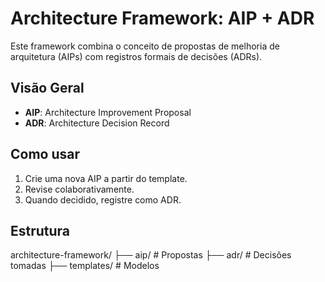 # Architecture Framework: AIP + ADR

Este framework combina o conceito de propostas de melhoria de arquitetura (AIPs) com registros formais de decisões (ADRs).

## Visão Geral

- **AIP**: Architecture Improvement Proposal
- **ADR**: Architecture Decision Record

## Como usar

1. Crie uma nova AIP a partir do template.
2. Revise colaborativamente.
3. Quando decidido, registre como ADR.

## Estrutura

architecture-framework/
├── aip/ # Propostas
├── adr/ # Decisões tomadas
├── templates/ # Modelos